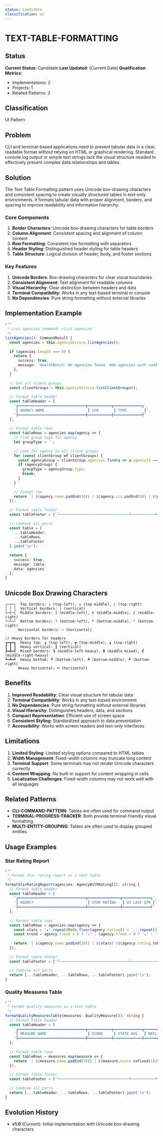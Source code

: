 ```yaml
---
status: Candidate
classification: ui
---
```


# TEXT-TABLE-FORMATTING

## Status

**Current Status**: Candidate
**Last Updated**: [Current Date]
**Qualification Metrics**:
- Implementations: 2
- Projects: 1
- Related Patterns: 3

## Classification

UI Pattern

## Problem

CLI and terminal-based applications need to present tabular data in a clear, readable format without relying on HTML or graphical rendering. Standard console.log output or simple text strings lack the visual structure needed to effectively present complex data relationships and tables.

## Solution

The Text Table Formatting pattern uses Unicode box-drawing characters and consistent spacing to create visually structured tables in text-only environments. It formats tabular data with proper alignment, borders, and spacing to improve readability and information hierarchy.

### Core Components

1. **Border Characters**: Unicode box-drawing characters for table borders
2. **Column Alignment**: Consistent spacing and alignment of column content
3. **Row Formatting**: Consistent row formatting with separators
4. **Header Styling**: Distinguished header styling for table headers
5. **Table Structure**: Logical division of header, body, and footer sections

### Key Features

1. **Unicode Borders**: Box-drawing characters for clear visual boundaries
2. **Consistent Alignment**: Text alignment for readable columns
3. **Visual Hierarchy**: Clear distinction between headers and data
4. **Terminal Compatibility**: Works in any text-based terminal or console
5. **No Dependencies**: Pure string formatting without external libraries

## Implementation Example

```typescript
/**
 * List agencies command: >list agencies
 */
listAgencies(): CommandResult {
  const agencies = this.agencyService.listAgencies();
  
  if (agencies.length === 0) {
    return {
      success: true,
      message: 'HealthBench: No agencies found. Add agencies with >add CCN command.'
    };
  }
  
  // Get all client groups
  const clientGroups = this.agencyService.listClientGroups();
  
  // Format table header
  const tableHeader = [
    '┏━━━━━━━━━━━━━━━━━━━━━━━━━━━━━━━┳━━━━━━━━━━━┳━━━━━━━━━━━━━┓',
    '┃ AGENCY NAME                    ┃ CCN       ┃ TYPE        ┃',
    '┡━━━━━━━━━━━━━━━━━━━━━━━━━━━━━━━╇━━━━━━━━━━━╇━━━━━━━━━━━━━┩'
  ];
  
  // Format table rows
  const tableRows = agencies.map(agency => {
    // Find group type for agency
    let groupType = '';
    
    // Look for agency in all client groups
    for (const clientGroup of clientGroups) {
      const agencyGroup = clientGroup.agencies.find(a => a.agencyId === agency.ccn);
      if (agencyGroup) {
        groupType = agencyGroup.type;
        break;
      }
    }
    
    // Format row
    return `│ ${agency.name.padEnd(30)} │ ${agency.ccn.padEnd(9)} │ ${groupType.padEnd(11)} │`;
  });
  
  // Format table footer
  const tableFooter = ['└────────────────────────────────┴───────────┴─────────────┘'];
  
  // Combine all parts
  const table = [
    ...tableHeader,
    ...tableRows,
    ...tableFooter
  ].join('\n');
  
  return {
    success: true,
    message: table,
    data: agencies
  };
}
```

## Unicode Box Drawing Characters

```
┌─┬─┐  Top borders: ┌ (top-left), ┬ (top-middle), ┐ (top-right)
│ │ │  Vertical borders: │ (vertical)
├─┼─┤  Middle borders: ├ (middle-left), ┼ (middle-middle), ┤ (middle-right)
└─┴─┘  Bottom borders: └ (bottom-left), ┴ (bottom-middle), ┘ (bottom-right)
      Horizontal borders: ─ (horizontal)

// Heavy borders for headers
┏━┳━┓  Heavy top: ┏ (top-left), ┳ (top-middle), ┓ (top-right)
┃ ┃ ┃  Heavy vertical: ┃ (vertical)
┡━╇━┩  Mixed borders: ┡ (middle-left-heavy), ╇ (middle mixed), ┩ (middle-right-heavy)
┗━┻━┛  Heavy bottom: ┗ (bottom-left), ┻ (bottom-middle), ┛ (bottom-right)
      Heavy horizontal: ━ (horizontal)
```

## Benefits

1. **Improved Readability**: Clear visual structure for tabular data
2. **Terminal Compatibility**: Works in any text-based environment
3. **No Dependencies**: Pure string formatting without external libraries
4. **Visual Hierarchy**: Distinguishes headers, data, and sections
5. **Compact Representation**: Efficient use of screen space
6. **Consistent Styling**: Standardized approach to data presentation
7. **Accessibility**: Works with screen readers and text-only interfaces

## Limitations

1. **Limited Styling**: Limited styling options compared to HTML tables
2. **Width Management**: Fixed-width columns may truncate long content
3. **Terminal Support**: Some terminals may not render Unicode characters correctly
4. **Content Wrapping**: No built-in support for content wrapping in cells
5. **Localization Challenges**: Fixed-width columns may not work well with all languages

## Related Patterns

- **CLI-COMMAND-PATTERN**: Tables are often used for command output
- **TERMINAL-PROGRESS-TRACKER**: Both provide terminal-friendly visual formatting
- **MULTI-ENTITY-GROUPING**: Tables are often used to display grouped entities

## Usage Examples

### Star Rating Report

```typescript
/**
 * Format star rating report as a text table
 */
formatStarRatingReport(agencies: AgencyWithRating[]): string {
  // Format table header
  const tableHeader = [
    '┏━━━━━━━━━━━━━━━━━━━━━━━━━━━━━━━┳━━━━━━━━━━━━━━━┳━━━━━━━━━━━━━┓',
    '┃ AGENCY                         ┃ STAR RATING   ┃ VS LAST QTR ┃',
    '┡━━━━━━━━━━━━━━━━━━━━━━━━━━━━━━━╇━━━━━━━━━━━━━━━╇━━━━━━━━━━━━━┩'
  ];
  
  // Format table rows
  const tableRows = agencies.map(agency => {
    const stars = '★'.repeat(Math.floor(agency.rating)) + '☆'.repeat(5 - Math.floor(agency.rating));
    const trend = agency.trend > 0 ? '↗' : (agency.trend < 0 ? '↘' : '→');
    
    return `│ ${agency.name.padEnd(30)} │ ${stars} (${agency.rating.toFixed(1)})  │     ${trend}       │`;
  });
  
  // Format table footer
  const tableFooter = ['└────────────────────────────────┴───────────────┴─────────────┘'];
  
  // Combine all parts
  return [...tableHeader, ...tableRows, ...tableFooter].join('\n');
}
```

### Quality Measures Table

```typescript
/**
 * Format quality measures as a text table
 */
formatQualityMeasuresTable(measures: QualityMeasure[]): string {
  // Format table header
  const tableHeader = [
    '┏━━━━━━━━━━━━━━━━━━━━━━━━━━━━━━━┳━━━━━━━━━━━┳━━━━━━━━━━━━━┳━━━━━━━━━━━━━┓',
    '┃ MEASURE NAME                   ┃ SCORE     ┃ STATE AVG   ┃ NATL AVG    ┃',
    '┡━━━━━━━━━━━━━━━━━━━━━━━━━━━━━━━╇━━━━━━━━━━━╇━━━━━━━━━━━━━╇━━━━━━━━━━━━━┩'
  ];
  
  // Format table rows
  const tableRows = measures.map(measure => {
    return `│ ${measure.name.padEnd(30)} │ ${measure.score.toFixed(1)}%     │ ${measure.stateAverage.toFixed(1)}%       │ ${measure.nationalAverage.toFixed(1)}%       │`;
  });
  
  // Format table footer
  const tableFooter = ['└────────────────────────────────┴───────────┴─────────────┴─────────────┘'];
  
  // Combine all parts
  return [...tableHeader, ...tableRows, ...tableFooter].join('\n');
}
```

## Evolution History

- **v1.0** (Current): Initial implementation with Unicode box-drawing characters 